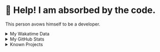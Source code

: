 # 🥺 Help! I am absorbed by the code. 

This person avows himself to be a developer.

<details>

<summary>My Wakatime Data</summary>

<!--START_SECTION:waka-->
![Lines of code](https://img.shields.io/badge/From%20Hello%20World%20I%27ve%20Written-8.9%20million%20lines%20of%20code-blue)

**🐱 My GitHub Data** 

> 📦 787.0 kB Used in GitHub's Storage 
 > 
> 🏆 772 Contributions in the Year 2024
 > 
> 🚫 Not Opted to Hire
 > 
> 📜 90 Public Repositories 
 > 
> 🔑 28 Private Repositories 
 > 
**I'm an Early 🐤** 

```text
🌞 Morning                2218 commits        ██████░░░░░░░░░░░░░░░░░░░   23.99 % 
🌆 Daytime                3974 commits        ███████████░░░░░░░░░░░░░░   42.99 % 
🌃 Evening                2977 commits        ████████░░░░░░░░░░░░░░░░░   32.20 % 
🌙 Night                  75 commits          ░░░░░░░░░░░░░░░░░░░░░░░░░   00.81 % 
```
📅 **I'm Most Productive on Tuesday** 

```text
Monday                   1147 commits        ███░░░░░░░░░░░░░░░░░░░░░░   12.41 % 
Tuesday                  1623 commits        ████░░░░░░░░░░░░░░░░░░░░░   17.56 % 
Wednesday                1622 commits        ████░░░░░░░░░░░░░░░░░░░░░   17.55 % 
Thursday                 1336 commits        ████░░░░░░░░░░░░░░░░░░░░░   14.45 % 
Friday                   1386 commits        ████░░░░░░░░░░░░░░░░░░░░░   14.99 % 
Saturday                 1146 commits        ███░░░░░░░░░░░░░░░░░░░░░░   12.40 % 
Sunday                   984 commits         ███░░░░░░░░░░░░░░░░░░░░░░   10.64 % 
```


**I Mostly Code in Go** 

```text
Go                       35 repos            █████████░░░░░░░░░░░░░░░░   34.65 % 
TeX                      6 repos             █░░░░░░░░░░░░░░░░░░░░░░░░   05.94 % 
Rust                     3 repos             █░░░░░░░░░░░░░░░░░░░░░░░░   02.97 % 
Swift                    3 repos             █░░░░░░░░░░░░░░░░░░░░░░░░   02.97 % 
Shell                    2 repos             ░░░░░░░░░░░░░░░░░░░░░░░░░   01.98 % 
```




 Last Updated on 09/06/2024 01:26:32 UTC
<!--END_SECTION:waka-->

</details>

<details>
 
 <summary>My GitHub Stats</summary>

[![CDFMLR's github stats](https://github-readme-stats.vercel.app/api?username=cdfmlr&count_private=true&show_icons=true)](https://github.com/anuraghazra/github-readme-stats)
 
</details>

<details>

<summary>Known Projects</summary>

[![Star History Chart](https://api.star-history.com/svg?repos=cdfmlr/pyflowchart,cdfmlr/muvtuber,cdfmlr/crud,cdfmlr/murecom-verse-1,cdfmlr/murecom-intro&type=Date)](https://star-history.com/#cdfmlr/pyflowchart&cdfmlr/muvtuber&cdfmlr/crud&cdfmlr/murecom-verse-1&cdfmlr/murecom-intro&Date)

 </details>
